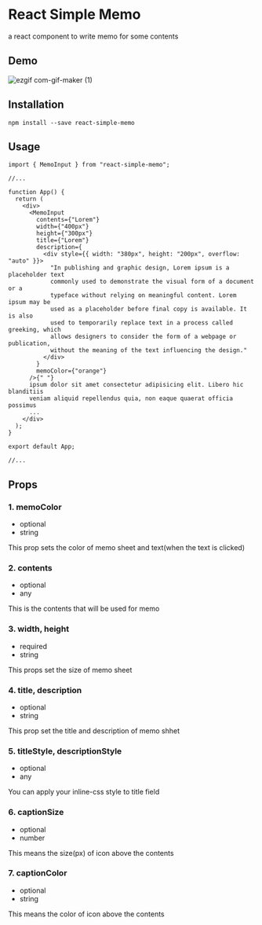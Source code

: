 # React Simple Memo

a react component to write memo for some contents

## Demo

![ezgif com-gif-maker (1)](https://user-images.githubusercontent.com/19369750/143375809-29712b2b-d81f-42bb-a9e7-3b93283048b7.gif)

## Installation

```
npm install --save react-simple-memo
```

## Usage

```
import { MemoInput } from "react-simple-memo";

//...

function App() {
  return (
    <div>
      <MemoInput
        contents={"Lorem"}
        width={"400px"}
        height={"300px"}
        title={"Lorem"}
        description={
          <div style={{ width: "380px", height: "200px", overflow: "auto" }}>
            "In publishing and graphic design, Lorem ipsum is a placeholder text
            commonly used to demonstrate the visual form of a document or a
            typeface without relying on meaningful content. Lorem ipsum may be
            used as a placeholder before final copy is available. It is also
            used to temporarily replace text in a process called greeking, which
            allows designers to consider the form of a webpage or publication,
            without the meaning of the text influencing the design."
          </div>
        }
        memoColor={"orange"}
      />{" "}
      ipsum dolor sit amet consectetur adipisicing elit. Libero hic blanditiis
      veniam aliquid repellendus quia, non eaque quaerat officia possimus
      ...
    </div>
  );
}

export default App;

//...

```

## Props

### 1. memoColor

- optional
- string

This prop sets the color of memo sheet and text(when the text is clicked)

### 2. contents

- optional
- any

This is the contents that will be used for memo

### 3. width, height

- required
- string

This props set the size of memo sheet

### 4. title, description

- optional
- string

This prop set the title and description of memo shhet

### 5. titleStyle, descriptionStyle

- optional
- any

You can apply your inline-css style to title field

### 6. captionSize

- optional
- number

This means the size(px) of icon above the contents

### 7. captionColor

- optional
- string

This means the color of icon above the contents
